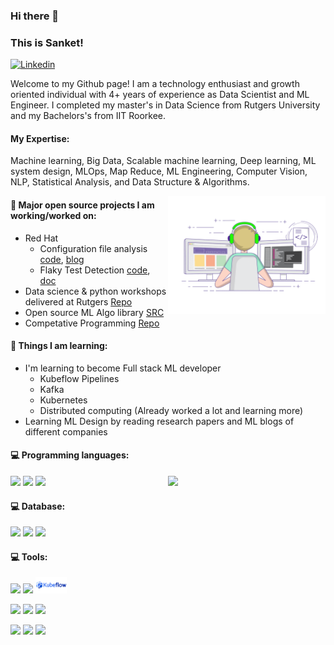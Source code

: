 ### Hi there 👋 
### This is Sanket!

[![Linkedin](https://img.shields.io/badge/-LinkedIn-blue?style=flat&logo=Linkedin&logoColor=white)](https://www.linkedin.com/in/sanketbadhe/)

Welcome to my Github page! I am a technology enthusiast and growth oriented individual with 4+ years of experience as Data Scientist and ML Engineer. I completed my master's in Data Science from Rutgers University and my Bachelors's from IIT Roorkee.

#### My Expertise:
Machine learning, Big Data, Scalable machine learning, Deep learning, ML system design, MLOps, Map Reduce, ML Engineering, Computer Vision, NLP, Statistical Analysis, and Data Structure & Algorithms.

<img align="right" alt="img" src="https://github.com/SankBad/SankBad/blob/main/coder.gif" width="50%" height="auto" />


#### 🌱 Major open source projects I am working/worked on: 
- Red Hat
  - Configuration file analysis [code](https://github.com/aicoe-aiops/configuration-files-analysis), [blog](https://www.operate-first.cloud/data-science/configuration-files-analysis/docs/blog/configuration-file-analysis-blog.md)
  - Flaky Test Detection [code](https://www.operate-first.cloud/data-science/ocp-ci-analysis/notebooks/failure-type-classification/background/testgrid_flakiness_detection.ipynb), [doc](https://www.operate-first.cloud/data-science/ocp-ci-analysis/notebooks/failure-type-classification/)
- Data science & python workshops delivered at Rutgers [Repo](https://github.com/SankBad/Rutgers_library_python_workshop_fall2020)
- Open source ML Algo library [SRC](https://github.com/SankBad/Data-Mining-Algorithms)
- Competative Programming [Repo](https://github.com/SankBad/Competative_Programming)

#### :muscle: Things I am learning:
- I'm learning to become Full stack ML developer
  - Kubeflow Pipelines 
  - Kafka
  - Kubernetes
  - Distributed computing (Already worked a lot and learning more)
- Learning ML Design by reading research papers and ML blogs of different companies

#### :computer: Programming languages: 
<p>
	<img width="50%" align="right" src="https://github-readme-stats.vercel.app/api?username=SankBad&show_icons=true&hide_border=true&theme=dark" />

<code><img width="10%" src="https://www.vectorlogo.zone/logos/python/python-ar21.svg"></code>
<code><img width="8%" src="https://www.vectorlogo.zone/logos/r-project/r-project-icon.svg"></code>
<code><img width="10%" src="https://www.vectorlogo.zone/logos/java/java-ar21.svg"></code>


#### :computer: Database: 
<code><img width="10%" src="https://www.vectorlogo.zone/logos/mongodb/mongodb-ar21.svg"></code>
<code><img width="10%" src="https://www.vectorlogo.zone/logos/mysql/mysql-ar21.svg"></code>
<code><img width="10%" src="https://www.vectorlogo.zone/logos/oracle/oracle-ar21.svg"></code>

#### :computer: Tools: 

<code><img width="10%" src="https://www.vectorlogo.zone/logos/apache_spark/apache_spark-ar21.svg"></code>
<code><img width="10%" src="https://www.vectorlogo.zone/logos/ceph/ceph-ar21.svg"></code>
<code><img width="10%" src="https://github.com/SankBad/SankBad/blob/main/kubeflow.png"></code>

<code><img width="10%" src="https://www.vectorlogo.zone/logos/kubernetes/kubernetes-ar21.svg"></code>
<code><img width="10%" src="https://www.vectorlogo.zone/logos/tensorflow/tensorflow-ar21.svg"></code>
<code><img width="10%" src="https://www.vectorlogo.zone/logos/git-scm/git-scm-ar21.svg"></code>

<code><img width="10%" src="https://www.vectorlogo.zone/logos/jupyter/jupyter-ar21.svg"></code>
<code><img width="10%" src="https://www.vectorlogo.zone/logos/apache_kafka/apache_kafka-ar21.svg"></code>
<code><img width="10%" src="https://www.vectorlogo.zone/logos/redis/redis-ar21.svg"></code>

</p>
